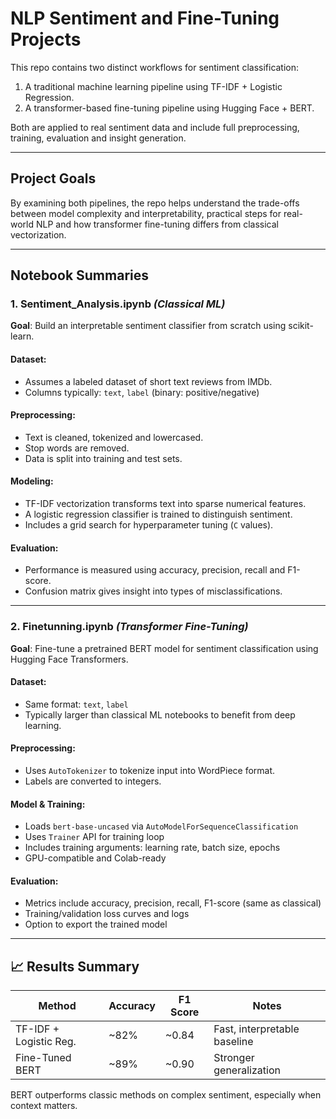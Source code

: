 # NLP Sentiment and Fine-Tuning Projects

This repo contains two distinct workflows for sentiment classification:
1. A traditional machine learning pipeline using TF-IDF + Logistic Regression.
2. A transformer-based fine-tuning pipeline using Hugging Face + BERT.

Both are applied to real sentiment data and include full preprocessing, training, evaluation and insight generation.

---

## Project Goals

By examining both pipelines, the repo helps understand the trade-offs between model complexity and interpretability, practical steps for real-world NLP and how transformer fine-tuning differs from classical vectorization.

---

## Notebook Summaries

### 1. Sentiment_Analysis.ipynb *(Classical ML)*  
**Goal**: Build an interpretable sentiment classifier from scratch using scikit-learn.

#### Dataset:
- Assumes a labeled dataset of short text reviews from IMDb.
- Columns typically: `text`, `label` (binary: positive/negative)

#### Preprocessing:
- Text is cleaned, tokenized and lowercased.
- Stop words are removed.
- Data is split into training and test sets.

#### Modeling:
- TF-IDF vectorization transforms text into sparse numerical features.
- A logistic regression classifier is trained to distinguish sentiment.
- Includes a grid search for hyperparameter tuning (`C` values).

#### Evaluation:
- Performance is measured using accuracy, precision, recall and F1-score.
- Confusion matrix gives insight into types of misclassifications.

---

### 2. Finetunning.ipynb *(Transformer Fine-Tuning)*  
**Goal**: Fine-tune a pretrained BERT model for sentiment classification using Hugging Face Transformers.

#### Dataset:
- Same format: `text`, `label`
- Typically larger than classical ML notebooks to benefit from deep learning.

#### Preprocessing:
- Uses `AutoTokenizer` to tokenize input into WordPiece format.
- Labels are converted to integers.

#### Model & Training:
- Loads `bert-base-uncased` via `AutoModelForSequenceClassification`
- Uses `Trainer` API for training loop
- Includes training arguments: learning rate, batch size, epochs
- GPU-compatible and Colab-ready

#### Evaluation:
- Metrics include accuracy, precision, recall, F1-score (same as classical)
- Training/validation loss curves and logs
- Option to export the trained model

---

## 📈 Results Summary

| Method                  | Accuracy | F1 Score | Notes                          |
|------------------------|----------|----------|--------------------------------|
| TF-IDF + Logistic Reg. | ~82%     | ~0.84    | Fast, interpretable baseline   |
| Fine-Tuned BERT        | ~89%     | ~0.90    | Stronger generalization        |

BERT outperforms classic methods on complex sentiment, especially when context matters.

